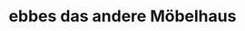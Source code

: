 ---
title: "ebbes das andere Möbelhaus"
url: /sonthofen/ebbes-das-andere-moebelhaus/
shop: Gebrauchtwaren
---